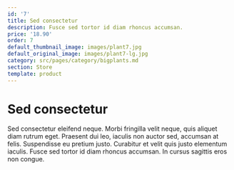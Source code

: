 ```yaml
---
id: '7'
title: Sed consectetur
description: Fusce sed tortor id diam rhoncus accumsan.
price: '18.90'
order: 7
default_thumbnail_image: images/plant7.jpg
default_original_image: images/plant7-lg.jpg
category: src/pages/category/bigplants.md
section: Store
template: product
---
```


# Sed consectetur

Sed consectetur eleifend neque. Morbi fringilla velit neque, quis aliquet diam rutrum eget. Praesent dui leo, iaculis non auctor sed, accumsan at felis. Suspendisse eu pretium justo. Curabitur et velit quis justo elementum iaculis. Fusce sed tortor id diam rhoncus accumsan. In cursus sagittis eros non congue.